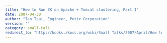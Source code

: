 ```yaml
---
title: "How to Run ZK on Apache + Tomcat clustering, Part I"
date: 2007-04-30
author: "Ian Tsai, Engineer, Potix Corporation"
version: ""
category: small-talk
redirect_to: "http://books.zkoss.org/wiki/Small Talks/2007/April/How to Run ZK on Apache + Tomcat clustering, Part I"
---
```

